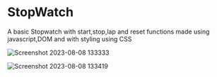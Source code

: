 # StopWatch

A basic Stopwatch with start,stop,lap and reset functions made using javascript,DOM and with styling using CSS

![Screenshot 2023-08-08 133333](https://github.com/pranav-saluja-125/StopWatch/assets/111756527/502b7b4e-26c8-4fbd-b481-17e770d3bca1)


![Screenshot 2023-08-08 133419](https://github.com/pranav-saluja-125/StopWatch/assets/111756527/6931c1c9-0c08-4675-b7c0-f89fdfde21cf)

